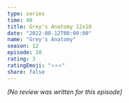 ```yaml
---
type: series
time: 40
title: Grey's Anatomy 12x10
date: "2022-08-12T00:00:00"
name: "Grey's Anatomy"
season: 12
episode: 10
rating: 3
ratingEmoji: "⭐️⭐️⭐️"
share: false
---
```


*[No review was written for this episode]*